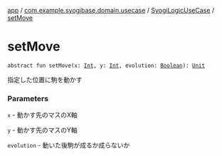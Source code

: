 [app](../../index.md) / [com.example.syogibase.domain.usecase](../index.md) / [SyogiLogicUseCase](index.md) / [setMove](./set-move.md)

# setMove

`abstract fun setMove(x: `[`Int`](https://kotlinlang.org/api/latest/jvm/stdlib/kotlin/-int/index.html)`, y: `[`Int`](https://kotlinlang.org/api/latest/jvm/stdlib/kotlin/-int/index.html)`, evolution: `[`Boolean`](https://kotlinlang.org/api/latest/jvm/stdlib/kotlin/-boolean/index.html)`): `[`Unit`](https://kotlinlang.org/api/latest/jvm/stdlib/kotlin/-unit/index.html)

指定した位置に駒を動かす

### Parameters

`x` - 動かす先のマスのX軸

`y` - 動かす先のマスのY軸

`evolution` - 動いた後駒が成るか成らないか